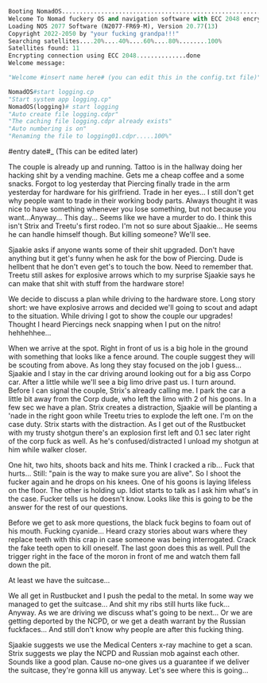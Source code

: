 ```python
Booting NomadOS....................................................................100%
Welcome To Nomad fuckery OS and navigation software with ECC 2048 encryption
Loading NOS 2077 Software (N2077-FR69-M), Version 20.77(13)
Copyright 2022-2050 by "your fucking grandpa!!!"
Searching satellites....20%....40%....60%....80%........100%
Satellites found: 11
Encrypting connection using ECC 2048..............done
Welcome message:

"Welcome #insert name here# (you can edit this in the config.txt file)"

NomadOS#start logging.cp  
"Start system app logging.cp"  
NomadOS(logging)# start logging  
"Auto create file logging.cdpr"
"The caching file logging.cdpr already exists"
"Auto numbering is on"
"Renaming the file to logging01.cdpr.....100%"
```

#entry date#_ (This can be edited later)

The couple is already up and running. Tattoo is in the hallway doing her hacking shit by a vending machine. Gets me a cheap coffee and a some snacks. Forgot to log yesterday that Piercing finally trade in the arm yesterday for hardware for his girlfriend. Trade in her eyes... I still don't get why people want to trade in their working body parts. Always thought it was nice to have something whenever you lose something, but not because you want...Anyway... This day... Seems like we have a murder to do. I think this isn't Strix and Treetu's first rodeo. I'm not so sure about Sjaakie... He seems he can handle himself though. But killing someone? We'll see. 

Sjaakie asks if anyone wants some of their shit upgraded. Don't have anything but it get's funny when he ask for the bow of Piercing. Dude is hellbent that he don't even get's to touch the bow. Need to remember that. Treetu still askes for explosive arrows which to my surprise Sjaakie says he can make that shit with stuff from the hardware store! 

We decide to discuss a plan while driving to the hardware store. Long story short: we have explosive arrows and decided we'll going to scout and adapt to the situation. While driving I got to show the couple our upgrades! Thought I heard Piercings neck snapping when I put on the nitro! hehhehhee... 

When we arrive at the spot. Right in front of us is a big hole in the ground with something that looks like a fence around. The couple suggest they will be scouting from above. As long they stay focused on the job I guess... Sjaakie and I stay in the car driving around looking out for a big ass Corpo car. After a little while we'll see a big limo drive past us. I turn around. Before I can signal the couple, Strix's already calling me. I park the car a little bit away from the Corp dude, who left the limo with 2 of his goons. In a few sec we have a plan. Strix creates a distraction, Sjaakie will be planting a 'nade in the right goon while Treetu tries to explode the left one. I'm on the case duty. Strix starts with the distraction. As I get out of the Rustbucket with my trusty shotgun there's an explosion first left and 0.1 sec later right of the corp fuck as well. As he's confused/distracted I unload my shotgun at him while walker closer.

One hit, two hits, shoots back and hits me. Think I cracked a rib... Fuck that hurts... Still: "pain is the way to make sure you are alive". So I shoot the fucker again and he drops on his knees. One of his goons is laying lifeless on the floor. The other is holding up. Idiot starts to talk as I ask him what's in the case. Fucker tells us he doesn't know. Looks like this is going to be the answer for the rest of our questions.

Before we get to ask more questions, the black fuck begins to foam out of his mouth. Fucking cyanide... Heard crazy stories about wars where they replace teeth with this crap in case someone was being interrogated. Crack the fake teeth open to kill oneself. The last goon does this as well. Pull the trigger right in the face of the moron in front of me and watch them fall down the pit. 

At least we have the suitcase...

We all get in Rustbucket and I push the pedal to the metal. In some way we managed to get the suitcase... And shit my ribs still hurts like fuck... Anyway. As we are driving we discuss what's going to be next... Or we are getting deported by the NCPD, or we get a death warrant by the Russian fuckfaces... And still don't know why people are after this fucking thing. 

Sjaakie suggests we use the Medical Centers x-ray machine to get a scan. Strix suggests we play the NCPD and Russian mob against each other. Sounds like a good plan. Cause no-one gives us a guarantee if we deliver the suitcase, they're gonna kill us anyway. Let's see where this is going...

